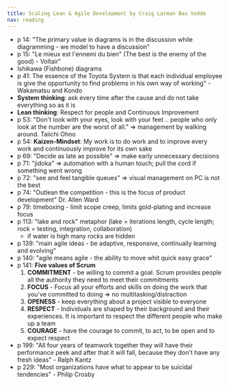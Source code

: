 ```yaml
---
title: Scaling Lean & Agile Development by Craig Larman Bas Vodde
nav: reading
---
```


- p 14: "The primary value in diagrams is in the discussion while diagramming - we model to have a discussion"
- p 15: "Le mieux est l'ennemi du bien" (The best is the enemy of the good) - Voltair"
- Ishikawa (Fishbone) diagrams
- p 41: The essence of the Toyota System is that each individual employee is give the opportunity to find problems in
  his own way of working" - Wakamatsu and Kondo
- **System thinking**: ask every time after the cause and do not take everything so as it is
- **Lean thinking**: Respect for people and Continuous Improvement
- p 53: "Don't look with your eyes, look with your feet .. people who only look at the number are the worst of all." =>
  management by walking around. Taiichi Ohno
- p 54: **Kaizen-Mindset**: My work is to do work and to improve every work and continuously improve for its own sake
- p 69: "Decide as late as possible" => make early unnecessary decisions
- p 71: "jidoka" => automation with a human touch; pull the cord if something went wrong
- p 72: "see and feel tangible queues" => visual management on PC is not the best
- p 74: "Outlean the competition - this is the focus of product development" Dr. Allen Ward
- p 79: timeboxing - limit scope creep, limits gold-plating and increase focus
- p 113: "lake and rock" metaphor (lake = iterations length, cycle length; rock = testing, integration, collaboration)
  - if water is high many rocks are hidden
- p 139: "main agile ideas - be adaptive, responsive, continually learning and evolving"
- p 140: "agile means agile - the ability to move whit quick easy grace"
- p 141: **Five values of Scrum**
  1. **COMMITMENT** - be willing to commit a goal. Scrum provides people all the authority they need to meet their
    commitments
  2. **FOCUS** - Focus all your efforts and skills on doing the work that you've committed to doing => no
    multitasking/distraction
  3. **OPENESS** - keep everything about a project visible to everyone
  4. **RESPECT** - Individuals are shaped by their background and their experiences. It is important to respect the
    different people who make up a team
  5. **COURAGE** - have the courage to commit, to act, to be open and to expect respect
- p 199: "All four years of teamwork together they will have their performance peek and after that it will fall, because
  they don't have any fresh ideas" - Ralph Kantz
- p 229: "Most organizations have what to appear to be suicidal tendencies" - Philip Crosby

